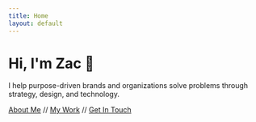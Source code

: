 ```yaml
---
title: Home
layout: default
---
```


<h1 id="greetings">Hi, I'm Zac <span>👋</span></h1>

I help purpose-driven brands and organizations solve problems through strategy, design, and technology.

<nav>
  <a href="/about/">About Me</a> //
  <a href="/work/">My Work</a> //
  <a href="/contact/">Get In Touch</a>
</nav>
